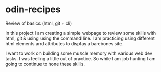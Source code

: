 # odin-recipes

Review of basics (html, git + cli)

In this project I am creating a simple webpage to review some skills with html, git & 
using using the command line. I am practicing using different html elements and attributes 
to display a barebones site.

I want to work on building some muscle memory with various web dev tasks. I was feeling a 
little out of practice. So while I am job hunting I am going to continue to hone these skills.
